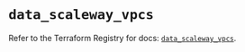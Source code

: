 # `data_scaleway_vpcs`

Refer to the Terraform Registry for docs: [`data_scaleway_vpcs`](https://registry.terraform.io/providers/scaleway/scaleway/2.42.1/docs/data-sources/vpcs).
